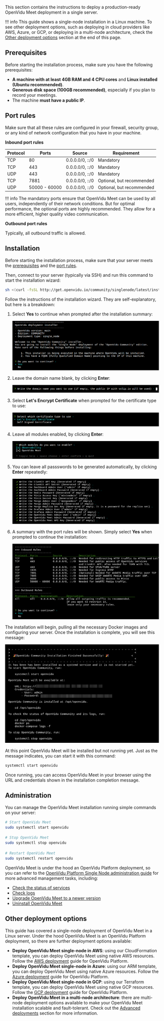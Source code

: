 This section contains the instructions to deploy a production-ready OpenVidu Meet deployment in a single server.

!!! info
    This guide shows a single-node installation in a Linux machine. To see other deployment options, such as deploying in cloud providers like AWS, Azure, or GCP, or deploying in a multi-node architecture, check the [Other deployment options](#other-deployment-options) section at the end of this page.

## Prerequisites

Before starting the installation process, make sure you have the following prerequisites:

- **A machine with at least 4GB RAM and 4 CPU cores** and **Linux installed (Ubuntu recommended)**.
- **Generous disk space (100GB recommended)**, especially if you plan to record your meetings.
- The machine **must have a public IP**.

## Port rules

Make sure that all these rules are configured in your firewall, security group, or any kind of network configuration that you have in your machine.

**Inbound port rules**

| Protocol | Ports         | Source          | Requirement               |
| -------- | ------------- | --------------- | ------------------------- |
| TCP      | 80            | 0.0.0.0/0, ::/0 | Mandatory                 |
| TCP      | 443           | 0.0.0.0/0, ::/0 | Mandatory                 |
| UDP      | 443           | 0.0.0.0/0, ::/0 | Mandatory                 |
| TCP      | 7881          | 0.0.0.0/0, ::/0 | Optional, but recommended |
| UDP      | 50000 - 60000 | 0.0.0.0/0, ::/0 | Optional, but recommended |

!!! info
    The mandatory ports ensure that OpenVidu Meet can be used by all users, independently of their network conditions. But for optimal performance, the optional ports are highly recommended. They allow for a more efficient, higher quality video communication.

**Outbound port rules**

Typically, all outbound traffic is allowed.

## Installation

Before starting the installation process, make sure that your server meets the [prerequisites](#prerequisites) and the [port rules](#port-rules).

Then, connect to your server (typically via SSH) and run this command to start the installation wizard:

```bash
sh <(curl -fsSL http://get.openvidu.io/community/singlenode/latest/install.sh)
```

Follow the instructions of the installation wizard. They are self-explanatory, but here is a breakdown:

1. Select **Yes** to continue when prompted after the installation summary:

     ![Installation summary](../../assets/images/meet/deployment/basic/wizard-1.png)

2. Leave the domain name blank, by clicking **Enter**:

    ![Press Enter](../../assets/images/meet/deployment/basic/wizard-2.png)

3. Select **Let's Encrypt Certificate** when prompted for the certificate type to use:

    ![Let's Encrypt](../../assets/images/meet/deployment/basic/wizard-3.png)

4. Leave all modules enabled, by clicking **Enter**:

    ![All modules enabled](../../assets/images/meet/deployment/basic/wizard-4.png)

5. You can leave all passswords to be generated automatically, by clicking **Enter** repeatedly:

    ![Passwords generated automatically](../../assets/images/meet/deployment/basic/wizard-5.png)

6. A summary with the port rules will be shown. Simply select **Yes** when prompted to continue the installation:

    ![Port rules summary](../../assets/images/meet/deployment/basic/wizard-6.png)

The installation will begin, pulling all the necessary Docker images and configuring your server. Once the installation is complete, you will see this message:

![Installation complete](../../assets/images/meet/deployment/basic/wizard-7.png)

At this point OpenVidu Meet will be installed but not running yet. Just as the message indicates, you can start it with this command:

```bash
systemctl start openvidu
```

Once running, you can access OpenVidu Meet in your browser using the URL and credentials shown in the installation completion message.

## Administration

You can manage the OpenVidu Meet installation running simple commands on your server:

```bash
# Start OpenVidu Meet
sudo systemctl start openvidu

# Stop OpenVidu Meet
sudo systemctl stop openvidu

# Restart OpenVidu Meet
sudo systemctl restart openvidu
```

OpenVidu Meet is under the hood an OpenVidu Platform deployment, so you can refer to the [OpenVidu Platform Single Node administration guide](../../docs/self-hosting/single-node/on-premises/admin.md) for more advanced management tasks, including:

- [Check the status of services](../../docs/self-hosting/single-node/on-premises/admin.md#checking-the-status-of-services)
- [Check logs](../../docs/self-hosting/single-node/on-premises/admin.md#checking-logs)
- [Upgrade OpenVidu Meet to a newer version](../../docs/self-hosting/single-node/on-premises/upgrade.md)
- [Uninstall OpenVidu Meet](../../docs/self-hosting/single-node/on-premises/admin.md#uninstalling-openvidu)


## Other deployment options

This guide has covered a single-node deployment of OpenVidu Meet in a Linux server. Under the hood OpenVidu Meet is an OpenVidu Platform deployment, so there are further deployment options available:

- **Deploy OpenVidu Meet single-node in AWS**: using our CloudFormation template, you can deploy OpenVidu Meet using native AWS resources. Follow the [AWS deployment](../../docs/self-hosting/single-node/aws/install.md) guide for OpenVidu Platform.
- **Deploy OpenVidu Meet single-node in Azure**: using our ARM template, you can deploy OpenVidu Meet using native Azure resources. Follow the [Azure deployment](../../docs/self-hosting/single-node/azure/install.md) guide for OpenVidu Platform.
- **Deploy OpenVidu Meet single-node in GCP**: using our Terraform template, you can deploy OpenVidu Meet using native GCP resources. Follow the [GCP deployment](../../docs/self-hosting/single-node/gcp/install.md) guide for OpenVidu Platform.
- **Deploy OpenVidu Meet in a multi-node architecture**: there are multi-node deployment options available to make your OpenVidu Meet installation scalable and fault-tolerant. Check out the [Advanced deployments](./advanced.md) section for more information.